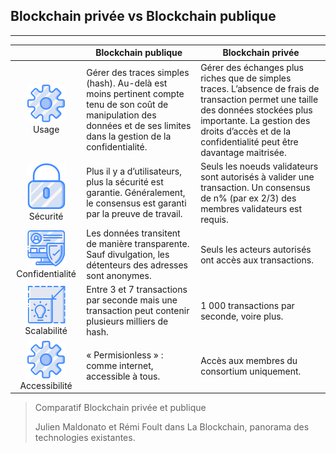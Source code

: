 ## Blockchain privée vs Blockchain publique
---
|  | Blockchain publique | Blockchain privée |
|:---------------:|------------------------------------------------------------------------------------------------------------------------------------------------------------------------------------------------------------------------------------------------------------------------------------------------------|-------------------------------------------------------------------------------------------------------------------------------------------------------------------------------------------------------------------------------------------------------------------------------------------------------|
| ![Usage](../../images/icons/settings.png) Usage | Gérer des traces simples (hash). Au-delà est moins pertinent compte tenu de son coût de manipulation des données et de ses limites dans la gestion de la confidentialité. | Gérer des échanges plus riches que de simples traces. L’absence de frais de transaction permet une taille des données stockées plus importante. La gestion des droits d’accès et de la confidentialité peut être davantage maitrisée. |
| ![Sécurité](../../images/icons/padlock.png) Sécurité | Plus il y a d’utilisateurs, plus la sécurité est garantie. Généralement, le consensus est garanti par la preuve de travail. | Seuls les noeuds validateurs sont autorisés à valider une transaction. Un consensus de n% (par ex 2/3) des membres validateurs est requis. |
| ![Confidentialité](../../images/icons/protected-profile.png) Confidentialité | Les données transitent de manière transparente. Sauf divulgation, les détenteurs des adresses sont anonymes. | Seuls les acteurs autorisés ont accès aux transactions. |
| ![Scalabilité](../../images/icons/scale.png) Scalabilité | Entre 3 et 7 transactions par seconde mais une transaction peut contenir plusieurs milliers de hash. | 1 000 transactions par seconde, voire plus. |
| ![Accessibilité](../../images/icons/settings.png) Accessibilité | « Permisionless » : comme internet, accessible à tous. | Accès aux membres du consortium uniquement. |

> Comparatif Blockchain privée et publique
>
> Julien Maldonato et Rémi Foult dans La Blockchain, panorama des technologies existantes.
